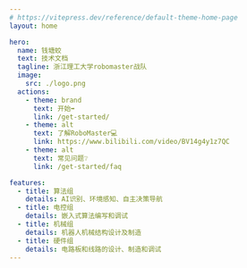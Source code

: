 ```yaml
---
# https://vitepress.dev/reference/default-theme-home-page
layout: home

hero:
  name: 钱塘蛟
  text: 技术文档
  tagline: 浙江理工大学robomaster战队
  image:
    src: ./logo.png
  actions:
    - theme: brand
      text: 开始➡️
      link: /get-started/
    - theme: alt
      text: 了解RoboMaster💻
      link: https://www.bilibili.com/video/BV14g4y1z7QC
    - theme: alt
      text: 常见问题❔
      link: /get-started/faq

features:
  - title: 算法组
    details: AI识别、环境感知、自主决策导航
  - title: 电控组
    details: 嵌入式算法编写和调试
  - title: 机械组
    details: 机器人机械结构设计及制造
  - title: 硬件组
    details: 电路板和线路的设计、制造和调试
---
```

<!-- <script setup>
  if (typeof window !== 'undefined') {
    window.location.href = '/get-started/faq/';
  }
</script> -->

<style>
:root {
  --vp-home-hero-name-color: transparent;
  --vp-home-hero-name-background: -webkit-linear-gradient(120deg, #23AC3A 30%, #00B6E9);
}
</style>
